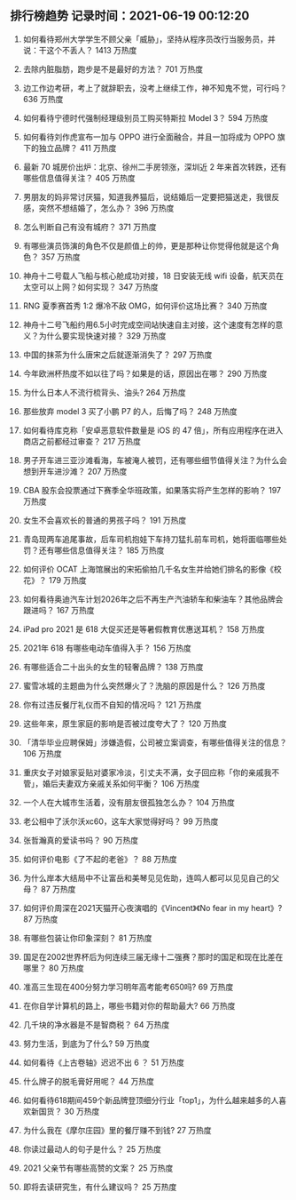 
## 排行榜趋势 记录时间：2021-06-19 00:12:20
  
  1. 如何看待郑州大学学生不顾父亲「威胁」，坚持从程序员改行当服务员，并说：干这个不丢人？ 1413 万热度
    
  2. 去除内脏脂肪，跑步是不是最好的方法？ 701 万热度
    
  3. 边工作边考研，考上了就辞职去，没考上继续工作，神不知鬼不觉，可行吗？ 636 万热度
    
  4. 如何看待宁德时代强制经理级别员工购买特斯拉 Model 3？ 594 万热度
    
  5. 如何看待刘作虎宣布一加与 OPPO 进行全面融合，并且一加将成为 OPPO 旗下的独立品牌？ 411 万热度
    
  6. 最新 70 城房价出炉：北京、徐州二手房领涨，深圳近 2 年来首次转跌，还有哪些信息值得关注？ 405 万热度
    
  7. 男朋友的妈非常讨厌猫，知道我养猫后，说结婚后一定要把猫送走，我很反感，突然不想结婚了，怎么办？ 396 万热度
    
  8. 怎么判断自己有没有城府？ 371 万热度
    
  9. 有哪些演员饰演的角色不仅是颜值上的帅，更是那种让你觉得他就是这个角色？ 357 万热度
    
  10. 神舟十二号载人飞船与核心舱成功对接，18 日安装无线 wifi 设备，航天员在太空可以上网？如何实现？ 347 万热度
    
  11. RNG 夏季赛首秀 1:2 爆冷不敌 OMG，如何评价这场比赛？ 340 万热度
    
  12. 神舟十二号飞船约用6.5小时完成空间站快速自主对接，这个速度有怎样的意义？为什么要实现快速对接？ 329 万热度
    
  13. 中国的抹茶为什么唐宋之后就逐渐消失了？ 297 万热度
    
  14. 今年欧洲杯热度不如以往了吗？如果是的话，原因出在哪？ 290 万热度
    
  15. 为什么日本人不流行梳背头、油头? 264 万热度
    
  16. 那些放弃 model 3 买了小鹏 P7 的人，后悔了吗？ 248 万热度
    
  17. 如何看待库克称「安卓恶意软件数量是 iOS 的 47 倍」，所有应用程序在进入商店之前都经过审查？ 217 万热度
    
  18. 男子开车进三亚沙滩看海，车被淹人被罚，还有哪些细节值得关注？为什么会想到开车进沙滩？ 207 万热度
    
  19. CBA 股东会投票通过下赛季全华班政策，如果落实将产生怎样的影响？ 197 万热度
    
  20. 女生不会喜欢长的普通的男孩子吗？ 191 万热度
    
  21. 青岛现两车追尾事故，后车司机抱娃下车持刀猛扎前车司机，她将面临哪些处罚？还有哪些信息值得关注？ 185 万热度
    
  22. 如何评价 OCAT 上海馆展出的宋拓偷拍几千名女生并给她们排名的影像《校花》？ 179 万热度
    
  23. 如何看待奥迪汽车计划2026年之后不再生产汽油轿车和柴油车？其他品牌会跟进吗？ 167 万热度
    
  24. iPad pro 2021 是 618 大促买还是等暑假教育优惠送耳机？ 158 万热度
    
  25. 2021年 618 有哪些电动车值得入手？ 156 万热度
    
  26. 有哪些适合二十出头的女生的轻奢品牌？ 138 万热度
    
  27. 蜜雪冰城的主题曲为什么突然爆火了？洗脑的原因是什么？ 126 万热度
    
  28. 你有过违反餐厅礼仪而不自知的情况吗？ 121 万热度
    
  29. 这些年来，原生家庭的影响是否被过度夸大了？ 120 万热度
    
  30. 「清华毕业应聘保姆」涉嫌造假，公司被立案调查，有哪些值得关注的信息？ 106 万热度
    
  31. 重庆女子对娘家妥贴对婆家冷淡，引丈夫不满，女子回应称「你的亲戚我不管」，婚后夫妻双方亲戚关系如何平衡？ 106 万热度
    
  32. 一个人在大城市生活着，没有朋友很孤独怎么办？ 104 万热度
    
  33. 老公相中了沃尔沃xc60，这车大家觉得好吗？ 99 万热度
    
  34. 张哲瀚真的爱读书吗？ 90 万热度
    
  35. 如何评价电影《了不起的老爸》？ 88 万热度
    
  36. 为什么岸本大结局中不让富岳和美琴见见佐助，连鸣人都可以见见自己的父母？ 87 万热度
    
  37. 如何评价周深在2021天猫开心夜演唱的《Vincent》《No fear in my heart》? 87 万热度
    
  38. 有哪些包装让你印象深刻？ 81 万热度
    
  39. 国足在2002世界杯后为何连续三届无缘十二强赛？那时的国足和现在比差在哪里？ 80 万热度
    
  40. 准高三生现在400分努力学习明年高考能考650吗? 69 万热度
    
  41. 在你自学计算机的路上，哪些书籍对你的帮助最大? 66 万热度
    
  42. 几千块的净水器是不是智商税？ 64 万热度
    
  43. 努力生活，到底为了什么? 59 万热度
    
  44. 如何看待《上古卷轴》迟迟不出 6 ？ 51 万热度
    
  45. 什么牌子的脱毛膏好用呢？ 44 万热度
    
  46. 如何看待618期间459个新品牌登顶细分行业「top1」，为什么越来越多的人喜欢新国货？ 30 万热度
    
  47. 为什么我在《摩尔庄园》里的餐厅赚不到钱? 27 万热度
    
  48. 你读过最动人的句子是什么？ 25 万热度
    
  49. 2021 父亲节有哪些高赞的文案？ 25 万热度
    
  50. 即将去读研究生，有什么建议吗？ 25 万热度
    